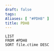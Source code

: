 ```yaml
---
draft: false
tags:
Aliases: [ "#PDH8" ]
title: PDH8
---
```

```dataview
LIST
FROM #PDH8 
SORT file.ctime DESC
```
